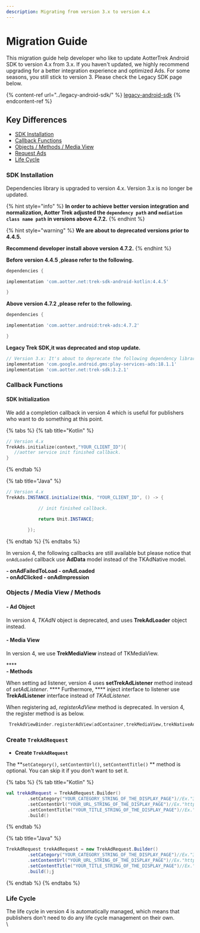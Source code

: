 ```yaml
---
description: Migrating from version 3.x to version 4.x
---
```


# Migration Guide

This migration guide help developer who like to update AotterTrek Android SDK to version 4.x from 3.x. If you haven't updated, we highly recommend upgrading for a better integration experience and optimized Ads.  For some seasons, you still stick to version 3. Please check the Legacy SDK page below.

{% content-ref url="../legacy-android-sdk/" %}
[legacy-android-sdk](../legacy-android-sdk/)
{% endcontent-ref %}

## Key Differences

* [SDK Installation](migration-guide.md#install-sdk)
* [Callback Functions](migration-guide.md#initialization-sdk)
* [Objects / Methods / Media View](migration-guide.md#objects-media-view-methods)
* [Request Ads](migration-guide.md#ad-object-listener)
* [Life Cycle](migration-guide.md#lifecycle)

### SDK Installation <a href="#install-sdk" id="install-sdk"></a>

Dependencies library is upgraded to version 4.x. Version 3.x is no longer be updated.

{% hint style="info" %}
**In order to achieve better version integration and normalization, Aotter Trek adjusted the `dependency path` and `mediation class name path` in versions above 4.7.2.**
{% endhint %}

{% hint style="warning" %}
**We are about to deprecated versions prior to 4.4.5.**

**Recommend developer install above version 4.7.2.**
{% endhint %}

**Before version 4.4.5 ,please refer to the following.**

```groovy
dependencies {

implementation 'com.aotter.net:trek-sdk-android-kotlin:4.4.5'

}
```

**Above version 4.7.2 ,please refer to the following.**

```groovy
dependencies {

implementation 'com.aotter.android:trek-ads:4.7.2'

}
```

**Legacy Trek SDK,it was  deprecated and stop update.**

```groovy
// Version 3.x: It's about to deprecate the following dependency library
implementation 'com.google.android.gms:play-services-ads:18.1.1'
implementation 'com.aotter.net:trek-sdk:3.2.1'
```

### Callback Functions <a href="#initialization-sdk" id="initialization-sdk"></a>

#### SDK Initialization&#x20;

We add a completion callback in version 4 which is useful for publishers who want to do something at this point.

{% tabs %}
{% tab title="Kotlin" %}
```kotlin
// Version 4.x
TrekAds.initialize(context,"YOUR_CLIENT_ID"){
   //aotter service init finished callback.
}
```
{% endtab %}

{% tab title="Java" %}
```java
// Version 4.x
TrekAds.INSTANCE.initialize(this, "YOUR_CLIENT_ID", () -> {

            // init finished callback.

            return Unit.INSTANCE;

        });
```
{% endtab %}
{% endtabs %}

In version 4, the following callbacks are still available but please notice that `onAdLoaded` callback use **AdData** model instead of the TKAdNative model.

**- onAdFailedToLoad                        - onAdLoaded**\
**- onAdClicked                                    - onAdImpression**

### Objects / Media View / Methods

#### - Ad Object

In version 4, _TKAdN_ object is deprecated, and uses **TrekAdLoader** object instead.

#### - Media View

In version 4, we use **TrekMediaView** instead of TKMediaView.

****\
**- Methods**

When setting ad listener, version 4 uses **setTrekAdListener** method instead of _setAdListener_. **** Furthermore, **** inject interface to listener use **TrekAdListener** interface instead of _TKAdListener._

When registering ad, _registerAdView_ method is deprecated. In version 4, the register method is as below.

```kotlin
 TrekAdViewBinder.registerAdView(adContainer,trekMediaView,trekNativeAd)
```

### Create `TrekAdRequest`&#x20;

* **Create `TrekAdRequest`**

The **`setCategory()`, `setContentUrl()`, `setContentTitle()` ** method is optional. You can skip it if you don't want to set it.

{% tabs %}
{% tab title="Kotlin" %}
```kotlin
val trekAdRequest = TrekAdRequest.Builder()
        .setCategory("YOUR_CATEGORY_STRING_OF_THE_DISPLAY_PAGE")//Ex."3C"
        .setContentUrl("YOUR_URL_STRING_OF_THE_DISPLAY_PAGE")//Ex."https://agirls.aotter.net/"
        .setContentTitle("YOUR_TITLE_STRING_OF_THE_DISPLAY_PAGE")//Ex."電獺少女"
        .build()
```
{% endtab %}

{% tab title="Java" %}
```java
TrekAdRequest trekAdRequest = new TrekAdRequest.Builder()
        .setCategory("YOUR_CATEGORY_STRING_OF_THE_DISPLAY_PAGE")//Ex."3C"
        .setContentUrl("YOUR_URL_STRING_OF_THE_DISPLAY_PAGE")//Ex."https://agirls.aotter.net/"
        .setContentTitle("YOUR_TITLE_STRING_OF_THE_DISPLAY_PAGE")//Ex."電獺少女"
        .build();j
```
{% endtab %}
{% endtabs %}

### Life Cycle <a href="#lifecycle" id="lifecycle"></a>

The life cycle in version 4 is automatically managed, which means that publishers don't need to do any life cycle management on their own.[\
](https://app.gitbook.com/@a173200488/s/aotter-trek-sdk-document/)\

